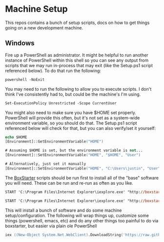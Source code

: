 # Machine Setup

This repos contains a bunch of setup scripts, docs on how to get things going on a new development machine.

## Windows

Fire up a PowerShell as administrator. It might be helpful to run another instance of PowerShell
within this shell so you can see any output from scripts that we may run in-process that may exit
(like the Setup.ps1 script referenced below). To do that run the following:

```ps
powershell -NoExit
```

You may need to run the following to allow you to execute scripts. I don't think I've consistently
had to, but could be the machine's I'm using.

```ps
Set-ExecutionPolicy Unrestricted -Scope CurrentUser
```

You might also need to make sure you have $HOME set properly. PowerShell will provide this often,
but it's not set as a system-wide environment variable, so you should do that. The Setup.ps1 script
referenced below will check for that, but you can also verify/set it yourself:

```ps
echo $HOME
[Environment]::GetEnvironmentVariable("HOME")

# Assuming $HOME is set, but the environment variable is not...
[Environment]::SetEnvironmentVariable("HOME", "$HOME", "User")

# Alternatively, just set it manually
[Environment]::SetEnvironmentVariable("HOME", "C:\Users\justin", "User")
```

The [BoxStarter](https://boxstarter.org/) scripts should be run first to install all of the "base"
software you will need. These can be run and re-run as often as you like.

```ps
START 'C:\Program Files\Internet Explorer\iexplore.exe' "http://boxstarter.org/package/nr/url?https://raw.githubusercontent.com/justinmills/machine-setup/master/windows/boxstarter-ell"

START 'C:\Program Files\Internet Explorer\iexplore.exe' "http://boxstarter.org/package/nr/url?https://raw.githubusercontent.com/justinmills/machine-setup/master/windows/boxstarter"
```

This will install a bunch of software and do some machine setup/configuration. The following will
wrap things up, customize some things (powershell, emacs, etc) and do any other things too painful
to do via boxstarter, but easier via plain ole PowerShell

```ps
iex ((New-Object System.Net.WebClient).DownloadString('https://raw.githubusercontent.com/justinmills/machine-setup/master/windows/Setup.ps1'))
```
